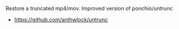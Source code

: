 Restore a truncated mp4/mov. Improved version of ponchio/untrunc
- https://github.com/anthwlock/untrunc
